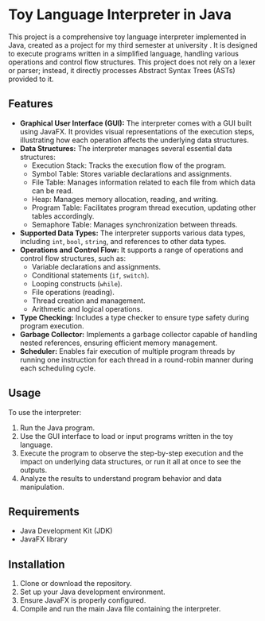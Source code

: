 # Toy Language Interpreter in Java

This project is a comprehensive toy language interpreter implemented in Java, created as a project for my third semester at university . It is designed to execute programs written in a simplified language, handling various operations and control flow structures. This project does not rely on a lexer or parser; instead, it directly processes Abstract Syntax Trees (ASTs) provided to it.
## Features

- **Graphical User Interface (GUI):** The interpreter comes with a GUI built using JavaFX. It provides visual representations of the execution steps, illustrating how each operation affects the underlying data structures.
- **Data Structures:** The interpreter manages several essential data structures:
  - Execution Stack: Tracks the execution flow of the program.
  - Symbol Table: Stores variable declarations and assignments.
  - File Table: Manages information related to each file from which data can be read.
  - Heap: Manages memory allocation, reading, and writing.
  - Program Table: Facilitates program thread execution, updating other tables accordingly.
  - Semaphore Table: Manages synchronization between threads.
- **Supported Data Types:** The interpreter supports various data types, including `int`, `bool`, `string`, and references to other data types.
- **Operations and Control Flow:** It supports a range of operations and control flow structures, such as:
  - Variable declarations and assignments.
  - Conditional statements (`if`, `switch`).
  - Looping constructs (`while`).
  - File operations (reading).
  - Thread creation and management.
  - Arithmetic and logical operations.
- **Type Checking:** Includes a type checker to ensure type safety during program execution.
- **Garbage Collector:** Implements a garbage collector capable of handling nested references, ensuring efficient memory management.
- **Scheduler:** Enables fair execution of multiple program threads by running one instruction for each thread in a round-robin manner during each scheduling cycle.

## Usage

To use the interpreter:

1. Run the Java program.
2. Use the GUI interface to load or input programs written in the toy language.
3. Execute the program to observe the step-by-step execution and the impact on underlying data structures, or run it all at once to see the outputs.
4. Analyze the results to understand program behavior and data manipulation.

## Requirements

- Java Development Kit (JDK)
- JavaFX library

## Installation

1. Clone or download the repository.
2. Set up your Java development environment.
3. Ensure JavaFX is properly configured.
4. Compile and run the main Java file containing the interpreter.
